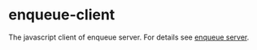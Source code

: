 # enqueue-client
The javascript client of enqueue server. 
For details see [enqueue server](https://www.npmjs.com/package/enqueue-server).
